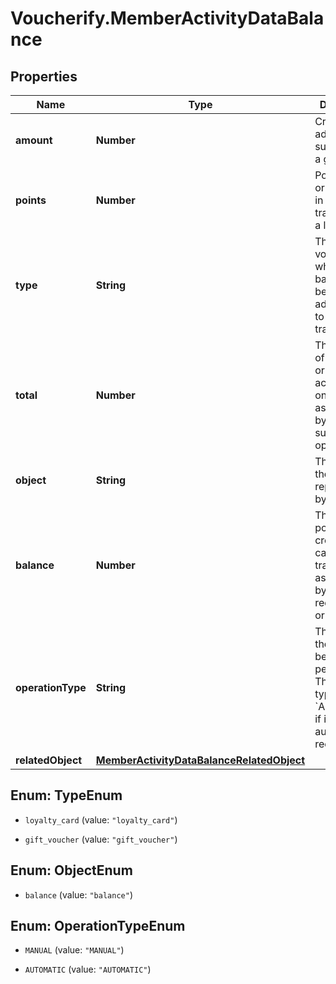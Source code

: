 # Voucherify.MemberActivityDataBalance

## Properties

Name | Type | Description | Notes
------------ | ------------- | ------------- | -------------
**amount** | **Number** | Credits added or subtracted on a gift card. | [optional] 
**points** | **Number** | Points added or subtracted in the transaction of a loyalty card. | [optional] 
**type** | **String** | The type of voucher whose balance is being adjusted due to the transaction. | [optional] 
**total** | **Number** | The number of all points or credits accumulated on the card as affected by add or subtract operations. | [optional] 
**object** | **String** | The type of the object represented by the JSON. | [optional] [default to &#39;balance&#39;]
**balance** | **Number** | The available points or credits on the card after the transaction as affected by redemption or rollback. | [optional] 
**operationType** | **String** | The type of the operation being performed. The operation type is &#x60;AUTOMATIC&#x60; if it is an automatic redemption. | [optional] 
**relatedObject** | [**MemberActivityDataBalanceRelatedObject**](MemberActivityDataBalanceRelatedObject.md) |  | [optional] 



## Enum: TypeEnum


* `loyalty_card` (value: `"loyalty_card"`)

* `gift_voucher` (value: `"gift_voucher"`)





## Enum: ObjectEnum


* `balance` (value: `"balance"`)





## Enum: OperationTypeEnum


* `MANUAL` (value: `"MANUAL"`)

* `AUTOMATIC` (value: `"AUTOMATIC"`)




